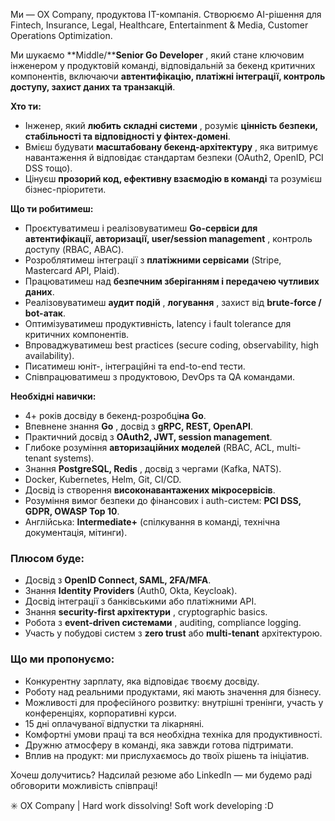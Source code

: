 Ми — OX Company, продуктова IT-компанія. Створюємо AI-рішення для Fintech,
Insurance, Legal, Healthcare, Entertainment & Media, Customer Operations
Optimization.

Ми шукаємо **Middle/****Senior Go Developer** , який стане ключовим інженером
у продуктовій команді, відповідальній за бекенд критичних компонентів,
включаючи **автентифікацію, платіжні інтеграції, контроль доступу, захист
даних та транзакцій**.

**Хто ти:**

  * Інженер, який **любить складні системи** , розуміє **цінність безпеки, стабільності та відповідності у фінтех-домені**.
  * Вмієш будувати **масштабовану бекенд-архітектуру** , яка витримує навантаження й відповідає стандартам безпеки (OAuth2, OpenID, PCI DSS тощо).
  * Цінуєш **прозорий код, ефективну взаємодію в команді** та розумієш бізнес-пріоритети.

**Що ти робитимеш:**

  * Проєктуватимеш і реалізовуватимеш **Go-сервіси для автентифікації, авторизації, user/session management** , контроль доступу (RBAC, ABAC).
  * Розроблятимеш інтеграції з **платіжними сервісами** (Stripe, Mastercard API, Plaid).
  * Працюватимеш над **безпечним зберіганням і передачею чутливих даних**.
  * Реалізовуватимеш **аудит подій** , **логування** , захист від **brute-force / bot-атак**.
  * Оптимізуватимеш продуктивність, latency і fault tolerance для критичних компонентів.
  * Впроваджуватимеш best practices (secure coding, observability, high availability).
  * Писатимеш юніт-, інтеграційні та end-to-end тести.
  * Співпрацюватимеш з продуктовою, DevOps та QA командами.

**Необхідні навички:**

  * 4+ років досвіду в бекенд-розробці**на Go**.
  * Впевнене знання **Go** , досвід з **gRPC, REST, OpenAPI**.
  * Практичний досвід з **OAuth2, JWT, session management**.
  * Глибоке розуміння **авторизаційних моделей** (RBAC, ACL, multi-tenant systems).
  * Знання **PostgreSQL, Redis** , досвід з чергами (Kafka, NATS).
  * Docker, Kubernetes, Helm, Git, CI/CD.
  * Досвід із створення **високонавантажених мікросервісів**.
  * Розуміння вимог безпеки до фінансових і auth-систем: **PCI DSS, GDPR, OWASP Top 10**.
  * Англійська: **Intermediate+** (спілкування в команді, технічна документація, мітинги).

### **Плюсом буде:**

  * Досвід з **OpenID Connect, SAML, 2FA/MFA**.
  * Знання **Identity Providers** (Auth0, Okta, Keycloak).
  * Досвід інтеграції з банківськими або платіжними API.
  * Знання **security-first архітектури** , cryptographic basics.
  * Робота з **event-driven системами** , auditing, compliance logging.
  * Участь у побудові систем з **zero trust** або **multi-tenant** архітектурою.

### **Що ми пропонуємо:**

  * Конкурентну зарплату, яка відповідає твоєму досвіду.
  * Роботу над реальними продуктами, які мають значення для бізнесу.
  * Можливості для професійного розвитку: внутрішні тренінги, участь у конференціях, корпоративні курси.
  * 15 дні оплачуваної відпустки та лікарняні.
  * Комфортні умови праці та вся необхідна техніка для продуктивності.
  * Дружню атмосферу в команді, яка завжди готова підтримати.
  * Вплив на продукт: ми прислухаємось до твоїх рішень та ініціатив.

Хочеш долучитись? Надсилай резюме або LinkedIn — ми будемо раді обговорити
можливість співпраці!

✳️ OX Company | Hard work dissolving! Soft work developing :D